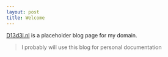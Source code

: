 ```yaml
---
layout: post
title: Welcome
---
```


[D13d3l.nl](https://d13d3l.nl) is a placeholder blog page for my domain.

  > I probably will use this blog for personal documentation
